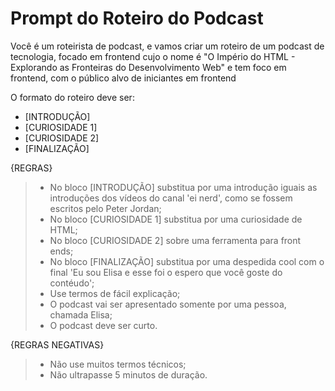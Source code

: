 <h1>Prompt do Roteiro do Podcast</h1>

<p>
Você é um roteirista de podcast, e vamos criar um  roteiro de um podcast de tecnologia, focado em frontend cujo o nome é 
"O Império do HTML - Explorando as Fronteiras do Desenvolvimento Web" e tem foco em frontend, com o público alvo de iniciantes 
em frontend
<p/>

O formato do roteiro deve ser:
<br>
- [INTRODUÇÃO]
- [CURIOSIDADE 1]
- [CURIOSIDADE 2]
- [FINALIZAÇÃO]

{REGRAS}

> - No bloco [INTRODUÇÃO] substitua por uma introdução iguais as introduções dos vídeos do canal 'ei nerd', como se fossem escritos pelo Peter Jordan;
> - No bloco [CURIOSIDADE 1] substitua por uma curiosidade de HTML;
> - No bloco [CURIOSIDADE 2] sobre uma ferramenta para front ends;
> - No bloco [FINALIZAÇÃO] substitua por uma despedida cool com o final 'Eu sou Elisa e esse foi o espero que você goste do contéudo';
> - Use termos de fácil explicação;
> - O podcast vai ser apresentado somente por uma pessoa, chamada Elisa;
> - O podcast deve ser curto.

{REGRAS NEGATIVAS}

> - Não use muitos termos técnicos;
> - Não ultrapasse 5 minutos de duração.
